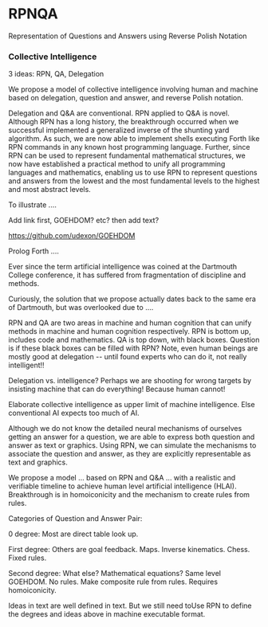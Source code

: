 # RPNQA
Representation of Questions and Answers using Reverse Polish Notation

### Collective Intelligence

3 ideas: RPN, QA, Delegation

We propose a model of collective intelligence involving human and machine based on delegation, question and answer, and reverse Polish notation.

Delegation and Q&A are conventional. RPN applied to Q&A is novel. Although RPN has a long history, the breakthrough occurred when we successful implemented a generalized inverse of the shunting yard algorithm. As such, we are now able to implement shells executing Forth like RPN commands in any known host programming language. Further, since RPN can be used to represent fundamental mathematical structures, we now have established a practical method to unify all programming languages and mathematics, enabling us to use RPN to represent questions and answers from the lowest and the most fundamental levels to the highest and most abstract levels.

To illustrate ....

Add link first, GOEHDOM? etc? then add text?

https://github.com/udexon/GOEHDOM

Prolog Forth ....

Ever since the term artificial intelligence was coined at the Dartmouth College conference, it has suffered from fragmentation of discipline and methods. 

Curiously, the solution that we propose actually dates back to the same era of Dartmouth, but was overlooked due to ....


RPN and QA are two areas in machine and human cognition that can unify methods in machine and human cognition respectively. RPN is bottom up, includes code and mathematics. QA is top down, with black boxes. Question is if these black boxes can be filled with RPN? Note, even human beings are mostly good at delegation -- until found experts who can do it, not really intelligent!!

Delegation vs. intelligence? Perhaps we are shooting for wrong targets by insisting machine that can do everything! Because human cannot!

Elaborate collective intelligence as upper limit of machine intelligence. Else conventional AI expects too much of AI.






Although we do not know the detailed neural mechanisms of ourselves getting an answer for a question, we are able to express both question and answer as text or graphics. Using RPN, we can simulate the mechanisms to associate the question and answer, as they are explicitly representable as text and graphics.


We propose a model ... based on RPN and Q&A ... with a realistic and verifiable timeline to achieve human level artificial intelligence (HLAI). Breakthrough is in homoiconicity and the mechanism to create rules from rules.

Categories of Question and Answer Pair:

0 degree: Most are direct table look up.

First degree: Others are goal feedback. Maps. Inverse kinematics. Chess. Fixed rules.

Second degree: What else? Mathematical equations? Same level GOEHDOM. No rules. Make composite rule from rules. Requires homoiconicity.

Ideas in text are well defined in text. But we still need toUse RPN to define the degrees and ideas above in machine executable format. 




